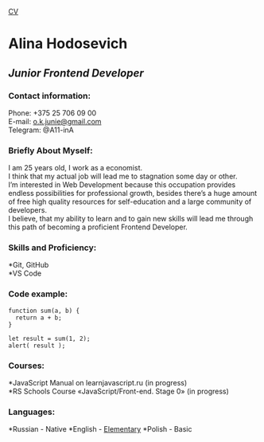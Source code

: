[CV](https://a11-ina.github.io/rsschool-cv/cv)

# **Alina Hodosevich**

## *Junior Frontend Developer*

### Contact information:

Phone: +375 25 706 09 00  
E-mail: o.k.junie@gmail.com  
Telegram: @A11-inA  

###  Briefly About Myself:
I am 25 years old, I work as a economist.  
I think that my actual job will lead me to stagnation some day or other.  
I’m interested in Web Development because this occupation provides endless possibilities for professional growth,
besides there’s a huge amount of free high quality resources for self-education and a large community of developers.  
I believe, that my ability to learn and to gain new skills will lead me through this path of becoming a proficient Frontend Developer.

### Skills and Proficiency:
*Git, GitHub  
*VS Code

### Code example:
```
function sum(a, b) {
  return a + b;
}

let result = sum(1, 2);
alert( result );
```

### Courses:
*JavaScript Manual on learnjavascript.ru (in progress)  
*RS Schools Course «JavaScript/Front-end. Stage 0» (in progress)

### Languages:
*Russian - Native
*English - [Elementary](https://cert.efset.org/9Cargf)
*Polish - Basic
